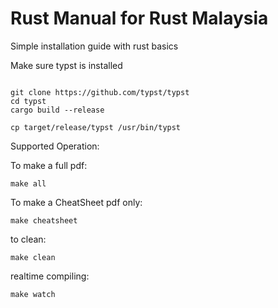 # Rust Manual for Rust Malaysia

Simple installation guide with rust basics 


Make sure typst is installed

```

git clone https://github.com/typst/typst
cd typst
cargo build --release

cp target/release/typst /usr/bin/typst
```


Supported Operation:

To make a full pdf:
```
make all
```


To make a CheatSheet pdf only:
```
make cheatsheet
```

to clean:
```
make clean
```

realtime compiling:
```
make watch
```